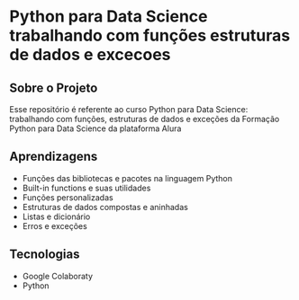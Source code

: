 # Python para Data Science trabalhando com funções estruturas de dados e excecoes


## Sobre o Projeto
Esse repositório é referente ao curso Python para Data Science: trabalhando com funções, estruturas de dados e exceções da Formação Python para Data Science da plataforma Alura


## Aprendizagens 
* Funções das bibliotecas e pacotes na linguagem Python
* Built-in functions e suas utilidades
* Funções personalizadas
* Estruturas de dados compostas e aninhadas
* Listas e dicionário
* Erros e exceções

## Tecnologias

* Google Colaboraty
* Python
